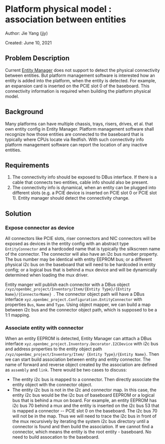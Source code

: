 # Platform physical model : association between entities

Author: Jie Yang (jjy)

Created: June 10, 2021

## Problem Description

Current [Entity Manager](https://github.com/openbmc/entity-manager) does not
support to detect the physical connectivity between entities. But platform
management software is interested how an entity is added into the platform, when
the entity is detected. For example, an expansion card is inserted on the PCIE
slot 0 of the baseboard. This connectivity information is required when building
the platform physical model.

## Background

Many platforms can have multiple chassis, trays, risers, drives, et al. that own
entity config in Entity Manager. Platform management software shall recognize
how those entities are connected to the baseboard that is typically where CPUs
locate via Redfish. With such connectivity info platform management software can
report the location of any inactive entities.

## Requirements
1. The connectivity info should be exposed to DBus interface. If there is a
cable that connects two entities, cable info should also be present.
2. The connectivity info is dynamical, when an entity can be plugged into
different slots (e.g.  a PCIE device is inserted on PCIE slot 0 or PCIE slot 1).
Entity manager should detect the connectivity change.

## Solution

### Expose connector as device

All connectors like PCIE slots, riser connectors and NIC connectors will be
exposed as devices in the entity config with an abstract type `EntityConnector`
and a hardcoded name that is typically the silkscreen name of the connector. The
connector will also have an i2c bus number property. The bus number may be
identical with entity EEPROM bus; or a different physical i2c bus on the
baseboard that will need to be hardcoded in entity config; or a logical bus that
is behind a mux device and will be dynamically determined  when loading the mux
driver.

Entity manger will publish each connector with a DBus object
`/xyz/openbmc_project/Inventory/Item/{Entity Type}/{Entity Name}/{ConnectorName}
`. The connector object path will have a DBus interface
`xyz.openbmc_project.Configuration.EntityConnector` with properties
`Bus`, `Name` and `Type`. Using object mapper, we can build a map between i2c
bus and the connector object path, which is supposed to be a 1:1 mapping.

### Associate entity with connector

When an entity EEPROM is detected, Entity Manager can atttach a DBus interface
`xyz.openbmc_project.Inventory.Decorator.I2CDevice` with i2c bus and address
properties to the entity object path `/xyz/openbmc_project/Inventory/Item/
{Entity Type}/{Entity Name}`. Then we can start build association between
entity and entity connector. The name of forward and reverse object created by
the association are defined as `assembly` and `link`. There would be two cases
to discuss:

 * The entity i2c bus is mapped to a connector. Then directly associate the
 entity object with the connector object.
 * The entity i2c bus is not in the i2c and connector map. In this case, the
 entity i2c bus would be the i2c bus of baseboard EEPROM or a logical bus that
 is behind a mux on board. For example, an entity EEPROM has i2c bus 70 behind
 a mux and the entity is inserted on the i2c bus 53 that is mapped a connector
 -- PCIE slot 0 on the baseboard. The i2c bus 70 will not be in the map. Thus we
will need to trace the i2c bus in front of the mux recursively by iterating the
system i2c bus directory until a connector is found and then build the
association. If we cannot find a connector, which means the entity is the root
entity - baseboard. No need to build assocation to the baseboard.
